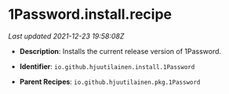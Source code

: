 # 1Password.install.recipe

_Last updated 2021-12-23 19:58:08Z_

- **Description**: Installs the current release version of 1Password.

- **Identifier**: `io.github.hjuutilainen.install.1Password`

- **Parent Recipes**: `io.github.hjuutilainen.pkg.1Password`